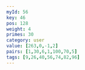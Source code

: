 ```yaml
---
myId: 56
key: 46
pos: 128
weight: 4
primes: 30
category: user
value: [263,0,-1,2]
pairs: [1,30,6,1,100,70,5]
tags: [9,26,40,56,74,82,96]
---
```

